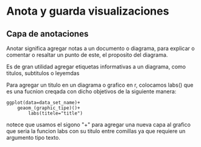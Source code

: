 # Anota y guarda visualizaciones

## Capa de anotaciones

Anotar significa agregar notas a un documento o diagrama, para explicar o comentar o resaltar un punto de este, el proposito
del diagrama.

Es de gran utilidad agregar etiquetas informativas a un diagrama, como titulos, subtitulos o leyemdas

Para agregar un titulo en un diagrama o grafico en r, colocamos labs() que es una fucnion creqada con dicho objetivos de
la siguiente manera:

    ggplot(data=data_set_name)+
        geaom_(graphic_tipe)()+
            labs(titele="title")

notece que usamos el sigono "+" para agregar una nueva capa al grafico que seria la funcion labs con su titulo entre comillas
ya que requiere un argumento tipo texto.
